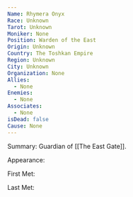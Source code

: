 ```yaml
---
Name: Rhymera Onyx
Race: Unknown
Tarot: Unknown
Moniker: None
Position: Warden of the East
Origin: Unknown
Country: The Toshkan Empire
Region: Unknown
City: Unknown
Organization: None
Allies:
  - None
Enemies:
  - None
Associates:
  - None
isDead: false
Cause: None
---
```

Summary:
Guardian of [[The East Gate]]. 

Appearance: 

First Met: 

Last Met: 
